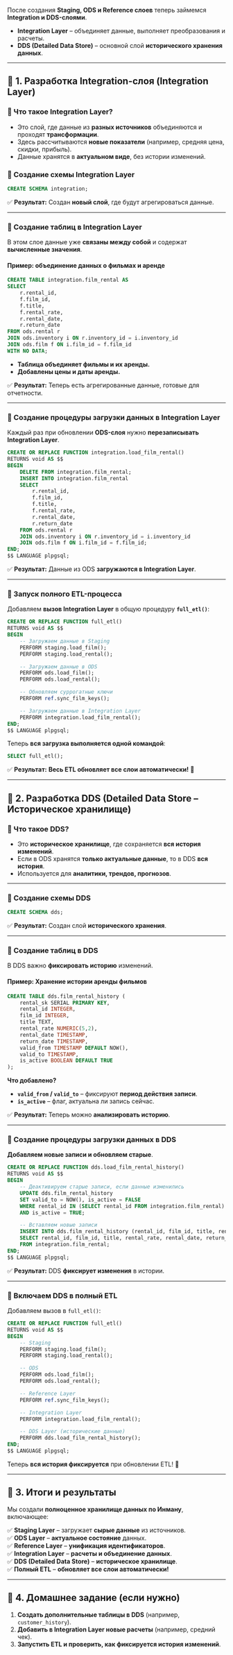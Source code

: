 После создания **Staging, ODS и Reference слоев** теперь займемся **Integration и DDS-слоями**.

- **Integration Layer** – объединяет данные, выполняет преобразования и расчеты.
- **DDS (Detailed Data Store)** – основной слой **исторического хранения данных**.

---

## **🔹 1. Разработка Integration-слоя (Integration Layer)**

### **📌 Что такое Integration Layer?**

- Это слой, где данные из **разных источников** объединяются и проходят **трансформации**.
- Здесь рассчитываются **новые показатели** (например, средняя цена, скидки, прибыль).
- Данные хранятся в **актуальном виде**, без истории изменений.

### **📌 Создание схемы Integration Layer**

```sql
CREATE SCHEMA integration;
```

✅ **Результат:** Создан **новый слой**, где будут агрегироваться данные.

---

### **📌 Создание таблиц в Integration Layer**

В этом слое данные уже **связаны между собой** и содержат **вычисленные значения**.

#### **Пример: объединение данных о фильмах и аренде**

```sql
CREATE TABLE integration.film_rental AS
SELECT 
    r.rental_id, 
    f.film_id, 
    f.title, 
    f.rental_rate, 
    r.rental_date, 
    r.return_date
FROM ods.rental r
JOIN ods.inventory i ON r.inventory_id = i.inventory_id
JOIN ods.film f ON i.film_id = f.film_id
WITH NO DATA;
```

- **Таблица объединяет фильмы и их аренды.**
- **Добавлены цены и даты аренды.**

✅ **Результат:** Теперь есть агрегированные данные, готовые для отчетности.

---

### **📌 Создание процедуры загрузки данных в Integration Layer**

Каждый раз при обновлении **ODS-слоя** нужно **перезаписывать Integration Layer**.

```sql
CREATE OR REPLACE FUNCTION integration.load_film_rental()
RETURNS void AS $$
BEGIN
    DELETE FROM integration.film_rental;
    INSERT INTO integration.film_rental
    SELECT 
        r.rental_id, 
        f.film_id, 
        f.title, 
        f.rental_rate, 
        r.rental_date, 
        r.return_date
    FROM ods.rental r
    JOIN ods.inventory i ON r.inventory_id = i.inventory_id
    JOIN ods.film f ON i.film_id = f.film_id;
END;
$$ LANGUAGE plpgsql;
```

✅ **Результат:** Данные из ODS **загружаются в Integration Layer**.

---

### **📌 Запуск полного ETL-процесса**

Добавляем **вызов Integration Layer** в общую процедуру **`full_etl()`**:

```sql
CREATE OR REPLACE FUNCTION full_etl()
RETURNS void AS $$
BEGIN
    -- Загружаем данные в Staging
    PERFORM staging.load_film();
    PERFORM staging.load_rental();

    -- Загружаем данные в ODS
    PERFORM ods.load_film();
    PERFORM ods.load_rental();

    -- Обновляем суррогатные ключи
    PERFORM ref.sync_film_keys();

    -- Загружаем данные в Integration Layer
    PERFORM integration.load_film_rental();
END;
$$ LANGUAGE plpgsql;
```

Теперь **вся загрузка выполняется одной командой**:

```sql
SELECT full_etl();
```

✅ **Результат:** **Весь ETL обновляет все слои автоматически!** 🚀

---

## **🔹 2. Разработка DDS (Detailed Data Store – Историческое хранилище)**

### **📌 Что такое DDS?**

- Это **историческое хранилище**, где сохраняется **вся история изменений**.
- Если в ODS хранятся **только актуальные данные**, то в DDS **вся история**.
- Используется для **аналитики, трендов, прогнозов**.

---

### **📌 Создание схемы DDS**

```sql
CREATE SCHEMA dds;
```

✅ **Результат:** Создан слой **исторического хранения**.

---

### **📌 Создание таблиц в DDS**

В DDS важно **фиксировать историю** изменений.

#### **Пример: Хранение истории аренды фильмов**

```sql
CREATE TABLE dds.film_rental_history (
    rental_sk SERIAL PRIMARY KEY,
    rental_id INTEGER,
    film_id INTEGER,
    title TEXT,
    rental_rate NUMERIC(5,2),
    rental_date TIMESTAMP,
    return_date TIMESTAMP,
    valid_from TIMESTAMP DEFAULT NOW(),
    valid_to TIMESTAMP,
    is_active BOOLEAN DEFAULT TRUE
);
```

**Что добавлено?**

- **`valid_from` / `valid_to`** – фиксируют **период действия записи**.
- **`is_active`** – флаг, актуальна ли запись сейчас.

✅ **Результат:** Теперь можно **анализировать историю**.

---

### **📌 Создание процедуры загрузки данных в DDS**

**Добавляем новые записи и обновляем старые**.

```sql
CREATE OR REPLACE FUNCTION dds.load_film_rental_history()
RETURNS void AS $$
BEGIN
    -- Деактивируем старые записи, если данные изменились
    UPDATE dds.film_rental_history
    SET valid_to = NOW(), is_active = FALSE
    WHERE rental_id IN (SELECT rental_id FROM integration.film_rental)
    AND is_active = TRUE;

    -- Вставляем новые записи
    INSERT INTO dds.film_rental_history (rental_id, film_id, title, rental_rate, rental_date, return_date)
    SELECT rental_id, film_id, title, rental_rate, rental_date, return_date
    FROM integration.film_rental;
END;
$$ LANGUAGE plpgsql;
```

✅ **Результат:** DDS **фиксирует изменения** в истории.

---

### **📌 Включаем DDS в полный ETL**

Добавляем вызов в `full_etl()`:

```sql
CREATE OR REPLACE FUNCTION full_etl()
RETURNS void AS $$
BEGIN
    -- Staging
    PERFORM staging.load_film();
    PERFORM staging.load_rental();

    -- ODS
    PERFORM ods.load_film();
    PERFORM ods.load_rental();

    -- Reference Layer
    PERFORM ref.sync_film_keys();

    -- Integration Layer
    PERFORM integration.load_film_rental();

    -- DDS Layer (исторические данные)
    PERFORM dds.load_film_rental_history();
END;
$$ LANGUAGE plpgsql;
```

Теперь **вся история фиксируется** при обновлении ETL! 🚀

---

## **🔹 3. Итоги и результаты**

Мы создали **полноценное хранилище данных по Инману**, включающее:

✅ **Staging Layer** – загружает **сырые данные** из источников.  
✅ **ODS Layer** – **актуальное состояние** данных.  
✅ **Reference Layer** – **унификация идентификаторов**.  
✅ **Integration Layer** – **расчеты и объединение данных**.  
✅ **DDS (Detailed Data Store)** – **историческое хранилище**.  
✅ **Полный ETL** – **обновляет все слои автоматически!**

---

## **🔹 4. Домашнее задание (если нужно)**

1. **Создать дополнительные таблицы в DDS** (например, `customer_history`).
2. **Добавить в Integration Layer новые расчеты** (например, средний чек).
3. **Запустить ETL и проверить, как фиксируется история изменений**.